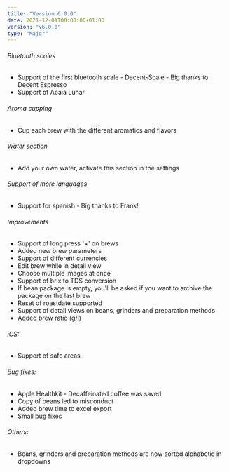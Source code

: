 ```yaml
---
title: "Version 6.0.0"
date: 2021-12-01T00:00:00+01:00
version: "v6.0.0"
type: "Major"
---
```

###### Bluetooth scales
- Support of the first bluetooth scale - Decent-Scale - Big thanks to Decent Espresso
- Support of Acaia Lunar

###### Aroma cupping
- Cup each brew with the different aromatics and flavors

###### Water section
- Add your own water, activate this section in the settings

###### Support of more languages
- Support for spanish - Big thanks to Frank!

###### Improvements
- Support of long press '+' on brews
- Added new brew parameters
- Support of different currencies
- Edit brew while in detail view
- Choose multiple images at once
- Support of brix to TDS conversion
- If bean package is empty, you'll be asked if you want to archive the package on the last brew
- Reset of roastdate supported
- Support of detail views on beans, grinders and preparation methods
- Added brew ratio (g/l)

###### iOS:
- Support of safe areas

###### Bug fixes:
- Apple Healthkit - Decaffeinated coffee was saved
- Copy of beans led to misconduct
- Added brew time to excel export
- Small bug fixes

###### Others:
- Beans, grinders and preparation methods are now sorted alphabetic in dropdowns
